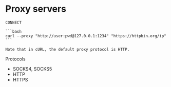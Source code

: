 # Proxy servers

`CONNECT`

~~~admonish example
```bash
curl --proxy "http://user:pwd@127.0.0.1:1234" "https://httpbin.org/ip"
```

Note that in cURL, the default proxy protocol is HTTP.
~~~

Protocols
* SOCKS4, SOCKS5
* HTTP
* HTTPS
